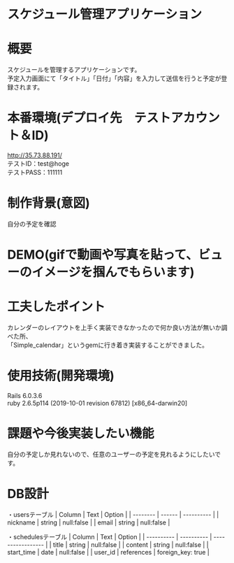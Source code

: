 # スケジュール管理アプリケーション

# 概要
スケジュールを管理するアプリケーションです。  
予定入力画面にて「タイトル」「日付」「内容」を入力して送信を行うと予定が登録されます。

# 本番環境(デプロイ先　テストアカウント＆ID)
http://35.73.88.191/  
テストID：test@hoge  
テストPASS：111111

# 制作背景(意図)						
自分の予定を確認

# DEMO(gifで動画や写真を貼って、ビューのイメージを掴んでもらいます)						

# 工夫したポイント
カレンダーのレイアウトを上手く実装できなかったので何か良い方法が無いか調べた所、  
「Simple_calendar」というgemに行き着き実装することができました。

# 使用技術(開発環境)
Rails 6.0.3.6  
ruby 2.6.5p114 (2019-10-01 revision 67812) [x86_64-darwin20]

# 課題や今後実装したい機能
自分の予定しか見れないので、任意のユーザーの予定を見れるようにしたいです。

# DB設計
・usersテーブル
| Column   | Text   | Option     |
| -------- | ------ | ---------- |
| nickname | string | null:false |
| email    | string | null:false | 

・schedulesテーブル
| Column     | Text       | Option            |
| ---------- | ---------- | ----------------- |
| title      | string     | null:false        |
| content    | string     | null:false        |
| start_time | date       | null:false        |
| user_id    | references | foreign_key: true |
